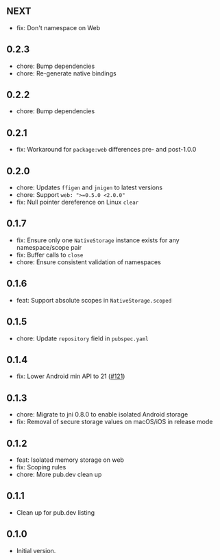 ## NEXT

- fix: Don't namespace on Web

## 0.2.3

- chore: Bump dependencies
- chore: Re-generate native bindings

## 0.2.2

- chore: Bump dependencies

## 0.2.1

- fix: Workaround for `package:web` differences pre- and post-1.0.0

## 0.2.0

- chore: Updates `ffigen` and `jnigen` to latest versions
- chore: Support `web: ">=0.5.0 <2.0.0"`
- fix: Null pointer dereference on Linux `clear`

## 0.1.7

- fix: Ensure only one `NativeStorage` instance exists for any namespace/scope pair
- fix: Buffer calls to `close`
- chore: Ensure consistent validation of namespaces

## 0.1.6

- feat: Support absolute scopes in `NativeStorage.scoped`

## 0.1.5

- chore: Update `repository` field in `pubspec.yaml`

## 0.1.4

- fix: Lower Android min API to 21 ([#121](https://github.com/celest-dev/celest/issues/121))

## 0.1.3

- chore: Migrate to jni 0.8.0 to enable isolated Android storage
- fix: Removal of secure storage values on macOS/iOS in release mode

## 0.1.2

- feat: Isolated memory storage on web
- fix: Scoping rules
- chore: More pub.dev clean up

## 0.1.1

- Clean up for pub.dev listing

## 0.1.0

- Initial version.
